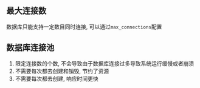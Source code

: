 ## 最大连接数

数据库只能支持一定数目同时连接, 可以通过`max_connections`配置



## 数据库连接池

1. 限定连接数的个数, 不会导致由于数据库连接过多导致系统运行缓慢或者崩溃
2. 不需要每次都去创建和销毁, 节约了资源
3. 不需要每次都去创建, 响应时间更快

